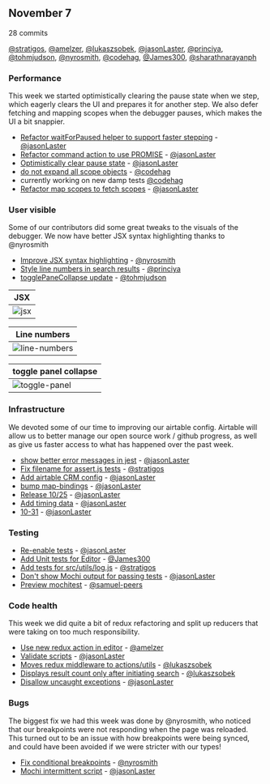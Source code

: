 ## November 7

28 commits

[@stratigos], [@amelzer], [@lukaszsobek], [@jasonLaster], [@princiya], [@tohmjudson], [@nyrosmith],
[@codehag], [@James300], [@sharathnarayanph]


### Performance

This week we started optimistically clearing the pause state when we step, which eagerly clears the UI and prepares it for another step. We also defer fetching and mapping scopes when the debugger pauses, which makes the UI a bit snappier.

* [Refactor waitForPaused helper to support faster stepping][pr-7] - [@jasonLaster]
* [Refactor command action to use PROMISE][pr-8] - [@jasonLaster]
* [Optimistically clear pause state][pr-26] - [@jasonLaster]
* [do not expand all scope objects][pr-17] - [@codehag]
* currently working on new damp tests [@codehag]
* [Refactor map scopes to fetch scopes][pr-5] - [@jasonLaster]


### User visible

Some of our contributors did some great tweaks to the visuals of the debugger. We now have better JSX syntax highlighting thanks to @nyrosmith

* [Improve JSX syntax highlighting][pr-27] - [@nyrosmith]
* [Style line numbers in search results][pr-6] - [@princiya]
* [togglePaneCollapse update][pr-12] - [@tohmjudson]

| JSX |
|--|
| ![jsx] |

| Line numbers |
|--|
| ![line-numbers] |

| toggle panel collapse |
|--|
| ![toggle-panel] |

[jsx]:https://user-images.githubusercontent.com/2511026/32187057-253f40ec-bda4-11e7-89bb-8c9dfb890f47.png
[line-numbers]:
https://user-images.githubusercontent.com/8022693/32213030-8a8717e0-be3f-11e7-9c03-09052dc47f54.png
[toggle-panel]:
https://user-images.githubusercontent.com/12687394/32090996-0f412468-baa7-11e7-90b4-e8f2919b94e5.gif

### Infrastructure

We devoted some of our time to improving our airtable config. Airtable will allow us to better manage our open source work / github progress, as well as give us faster access to what has happened over the past week.

* [show better error messages in jest][pr-4] - [@jasonLaster]
* [Fix filename for assert.js tests][pr-0] - [@stratigos]
* [Add airtable CRM config][pr-18] - [@jasonLaster]
* [bump map-bindings][pr-9] - [@jasonLaster]
* [Release 10/25][pr-10] - [@jasonLaster]
* [Add timing data][pr-11] - [@jasonLaster]
* [10-31][pr-13] - [@jasonLaster]

### Testing

* [Re-enable tests][pr-24] - [@jasonLaster]
* [Add Unit tests for Editor][pr-20] - [@James300]
* [Add tests for src/utils/log.js][pr-3] - [@stratigos]
* [Don't show Mochi output for passing tests][pr-16] - [@jasonLaster]
* [Preview mochitest][pr-28] - [@samuel-peers]

### Code health

This week we did quite a bit of redux refactoring and split up reducers that were taking on too much
responsibility.

* [Use new redux action in editor][pr-1] - [@amelzer]
* [Validate scripts][pr-15] - [@jasonLaster]
* [Moves redux middleware to actions/utils][pr-19] - [@lukaszsobek]
* [Displays result count only after initiating search][pr-2] - [@lukaszsobek]
* [Disallow uncaught exceptions][pr-25] - [@jasonLaster]

### Bugs

The biggest fix we had this week was done by @nyrosmith, who noticed that our breakpoints were not
responding when the page was reloaded. This turned out to be an issue with how breakpoints were
being synced, and could have been avoided if we were stricter with our types!

* [Fix conditional breakpoints][pr-14] - [@nyrosmith]
* [Mochi intermittent script][pr-23] - [@jasonLaster]


[pr-0]:https://github.com/devtools-html/debugger.html/pull/4548
[pr-1]:https://github.com/devtools-html/debugger.html/pull/4552
[pr-2]:https://github.com/devtools-html/debugger.html/pull/4525
[pr-3]:https://github.com/devtools-html/debugger.html/pull/4549
[pr-4]:https://github.com/devtools-html/debugger.html/pull/4558
[pr-5]:https://github.com/devtools-html/debugger.html/pull/4550
[pr-6]:https://github.com/devtools-html/debugger.html/pull/4541
[pr-7]:https://github.com/devtools-html/debugger.html/pull/4553
[pr-8]:https://github.com/devtools-html/debugger.html/pull/4554
[pr-9]:https://github.com/devtools-html/debugger.html/pull/4566
[pr-10]:https://github.com/devtools-html/debugger.html/pull/4493
[pr-11]:https://github.com/devtools-html/debugger.html/pull/4540
[pr-12]:https://github.com/devtools-html/debugger.html/pull/4508
[pr-13]:https://github.com/devtools-html/debugger.html/pull/4543
[pr-14]:https://github.com/devtools-html/debugger.html/pull/4465
[pr-15]:https://github.com/devtools-html/debugger.html/pull/4565
[pr-16]:https://github.com/devtools-html/debugger.html/pull/4580
[pr-17]:https://github.com/devtools-html/debugger.html/pull/4498
[pr-18]:https://github.com/devtools-html/debugger.html/pull/4582
[pr-19]:https://github.com/devtools-html/debugger.html/pull/4567
[pr-20]:https://github.com/devtools-html/debugger.html/pull/4522
[pr-21]:https://github.com/devtools-html/debugger.html/pull/4589
[pr-22]:https://github.com/devtools-html/debugger.html/pull/4595
[pr-23]:https://github.com/devtools-html/debugger.html/pull/4586
[pr-24]:https://github.com/devtools-html/debugger.html/pull/4564
[pr-25]:https://github.com/devtools-html/debugger.html/pull/4584
[pr-26]:https://github.com/devtools-html/debugger.html/pull/4557
[pr-27]:https://github.com/devtools-html/debugger.html/pull/4539
[pr-28]:https://github.com/devtools-html/debugger.html/pull/4603
[@stratigos]:http://github.com/stratigos
[@amelzer]:http://github.com/amelzer
[@lukaszsobek]:http://github.com/lukaszsobek
[@jasonLaster]:http://github.com/jasonLaster
[@princiya]:http://github.com/princiya
[@tohmjudson]:http://github.com/tohmjudson
[@nyrosmith]:http://github.com/nyrosmith
[@codehag]:http://github.com/codehag
[@James300]:http://github.com/James300
[@sharathnarayanph]:http://github.com/sharathnarayanph
[@samuel-peers]:http://github.com/samuel-peers
